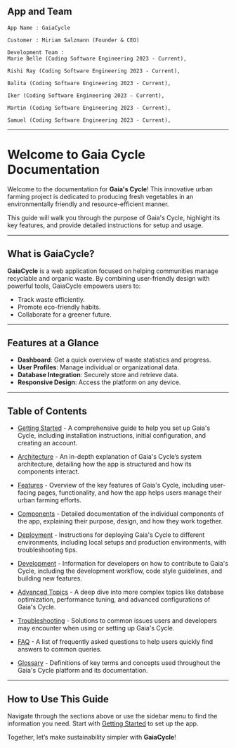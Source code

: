 ## App and Team

```
App Name : GaiaCycle

Customer : Miriam Salzmann (Founder & CEO)

Development Team :
Marie Belle (Coding Software Engineering 2023 - Current),

Rishi Ray (Coding Software Engineering 2023 - Current),

Balita (Coding Software Engineering 2023 - Current),

Iker (Coding Software Engineering 2023 - Current),

Martin (Coding Software Engineering 2023 - Current),

Samuel (Coding Software Engineering 2023 - Current),
```

---

# Welcome to Gaia Cycle Documentation

Welcome to the documentation for **Gaia's Cycle**! This innovative urban farming project is dedicated to producing fresh vegetables in an environmentally friendly and resource-efficient manner.

This guide will walk you through the purpose of Gaia's Cycle, highlight its key features, and provide detailed instructions for setup and usage.

---

## What is GaiaCycle?

**GaiaCycle** is a web application focused on helping communities manage recyclable and organic waste. By combining user-friendly design with powerful tools, GaiaCycle empowers users to:
- Track waste efficiently.
- Promote eco-friendly habits.
- Collaborate for a greener future.

---

## Features at a Glance

- **Dashboard**: Get a quick overview of waste statistics and progress.
- **User Profiles**: Manage individual or organizational data.
- **Database Integration**: Securely store and retrieve data.
- **Responsive Design**: Access the platform on any device.

---

## Table of Contents
- [Getting Started](getting-started/) - A comprehensive guide to help you set up Gaia's Cycle, including installation instructions, initial configuration, and creating an account.

- [Architecture](architecture/) - An in-depth explanation of Gaia's Cycle’s system architecture, detailing how the app is structured and how its components interact.

- [Features](features/) - Overview of the key features of Gaia's Cycle, including user-facing pages, functionality, and how the app helps users manage their urban farming efforts.

- [Components](components/) - Detailed documentation of the individual components of the app, explaining their purpose, design, and how they work together.

- [Deployment](deployment/) - Instructions for deploying Gaia's Cycle to different environments, including local setups and production environments, with troubleshooting tips.

- [Development](development/) - Information for developers on how to contribute to Gaia's Cycle, including the development workflow, code style guidelines, and building new features.

- [Advanced Topics](advanced-topics/) - A deep dive into more complex topics like database optimization, performance tuning, and advanced configurations of Gaia's Cycle.

- [Troubleshooting](troubleshooting.md) - Solutions to common issues users and developers may encounter when using or setting up Gaia's Cycle.

- [FAQ](faq.md) - A list of frequently asked questions to help users quickly find answers to common queries.

- [Glossary](glossary.md) - Definitions of key terms and concepts used throughout the Gaia's Cycle platform and its documentation.

---

## How to Use This Guide

Navigate through the sections above or use the sidebar menu to find the information you need. Start with [Getting Started](getting-started.md) to set up the app.

Together, let’s make sustainability simpler with **GaiaCycle**!
